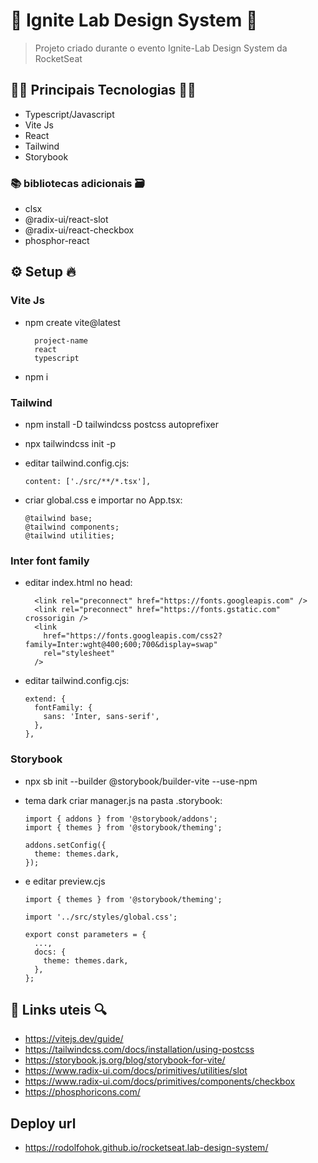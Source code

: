 # 🚀 Ignite Lab Design System 🚀

> Projeto criado durante o evento Ignite-Lab Design System da RocketSeat

## 👨‍💻 Principais Tecnologias 👩‍💻

- Typescript/Javascript
- Vite Js
- React
- Tailwind
- Storybook

### 📚 bibliotecas adicionais 🗃️

- clsx
- @radix-ui/react-slot
- @radix-ui/react-checkbox
- phosphor-react

## ⚙️ Setup 🔥

### Vite Js

- npm create vite@latest

        project-name
        react
        typescript

- npm i

### Tailwind

- npm install -D tailwindcss postcss autoprefixer
- npx tailwindcss init -p
- editar tailwind.config.cjs:

      content: ['./src/**/*.tsx'],

- criar global.css e importar no App.tsx:

      @tailwind base;
      @tailwind components;
      @tailwind utilities;

### Inter font family

- editar index.html no head:

        <link rel="preconnect" href="https://fonts.googleapis.com" />
        <link rel="preconnect" href="https://fonts.gstatic.com" crossorigin />
        <link
          href="https://fonts.googleapis.com/css2?family=Inter:wght@400;600;700&display=swap"
          rel="stylesheet"
        />

- editar tailwind.config.cjs:

      extend: {
        fontFamily: {
          sans: 'Inter, sans-serif',
        },
      },

### Storybook

- npx sb init --builder @storybook/builder-vite --use-npm

- tema dark criar manager.js na pasta .storybook:

      import { addons } from '@storybook/addons';
      import { themes } from '@storybook/theming';

      addons.setConfig({
        theme: themes.dark,
      });

- e editar preview.cjs

      import { themes } from '@storybook/theming';

      import '../src/styles/global.css';

      export const parameters = {
        ...,
        docs: {
          theme: themes.dark,
        },
      };

## 🔗 Links uteis 🔍

- https://vitejs.dev/guide/
- https://tailwindcss.com/docs/installation/using-postcss
- https://storybook.js.org/blog/storybook-for-vite/
- https://www.radix-ui.com/docs/primitives/utilities/slot
- https://www.radix-ui.com/docs/primitives/components/checkbox
- https://phosphoricons.com/

## Deploy url

- https://rodolfohok.github.io/rocketseat.lab-design-system/
